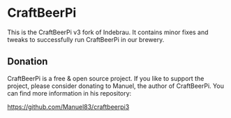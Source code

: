 # CraftBeerPi

This is the CraftBeerPi v3 fork of Indebrau.
It contains minor fixes and tweaks to successfully run CraftBeerPi in our brewery.

## Donation

CraftBeerPi is a free & open source project.
If you like to support the project, please consider donating to Manuel, the author of CraftBeerPi.
You can find more information in his repository:

<https://github.com/Manuel83/craftbeerpi3>
